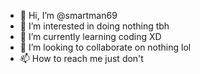 - 👋 Hi, I’m @smartman69
- 👀 I’m interested in doing nothing tbh
- 🌱 I’m currently learning coding XD
- 💞️ I’m looking to collaborate on nothing lol
- 📫 How to reach me just don't

<!---
smartman69/smartman69 is a ✨ special ✨ repository because its `README.md` (this file) appears on your GitHub profile.
You can click the Preview link to take a look at your changes.
--->
